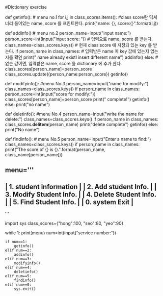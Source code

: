 #Dictionary exercise

def getinfo(): # menu no.1
    for i,j in class_scores.items(): #class score란 딕셔너리 들어있는 name, score 를 프린트한다.
        print("name: {}, score:{}".format(i,j))

def addinfo():# menu no.2
    person_name=input("input name:")
    person_score=int(input("input score: ")) # 입력으로 name, score 를 받는다.
    class_names=class_scores.keys() # 현재 class score 에 저장되 있는 key 를 받는다.
    if person_name in class_names: # 입력받은 name 이 key 값에 있는지 없는지를 확인
        print(" name already exist! insert different name")
        addinfo()
    else: # 없는 값이면, 입력받은 name, score 를 dictionary 에 추가 한다.
        class_scores[person_name]=person_score
        class_scores.update({person_name:person_score})
        getinfo()

def modifyinfo(): #menu No.3
    person_name=input("name for modify:")
    class_names=class_scores.keys()
    if person_name in class_names:
        person_score=int(input("score for modify:"))
        class_scores[person_name]=person_score
        print(" complete!")
        getinfo()
    else:
        print("no name")

def deletinfo(): #menu No.4
    person_name=input("write the name for delete:")
    class_names=class_scores.keys()
    if person_name in class_names:
        class_scores.__delitem__(person_name)
        print("delete complete")
        getinfo()
    else:
        print("No name")

def findinfo(): # menu No.5
    person_name=input("Enter a name to find:")
    class_names=class_scores.keys()
    if person_name in class_names:
        print("The score of {} is {}.".format(person_name, class_name[person_name]))




menu='''
---------------------------
| 1. student information  |
| 2. Add student Info.    |
| 3. Modify Student Info. |
| 4. Delete Student Info. |
| 5. Find Student Info.   |
| 0. system Exit          |
---------------------------
'''

import sys
class_scores={"hong":100, "seo":80, "yeo":90}

while 1:
    print(menu)
    num=int(input("service number:"))

    if num==1:
        getinfo()
    elif num==2:
        addinfo()
    elif num==3:
        modifyinfo()
    elif num==4:
        deletinfo()
    elif num==5:
        findinfo()
    elif num==0:
        sys.exit()
        
